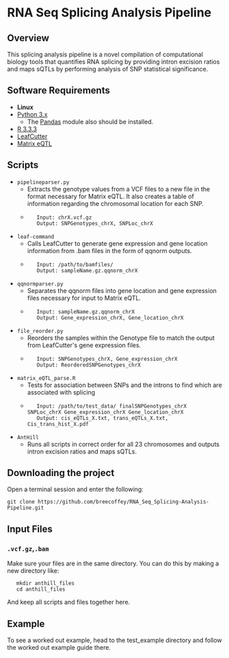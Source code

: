 # RNA Seq Splicing Analysis Pipeline

## Overview 
This splicing analysis pipeline is a novel compilation of computational biology tools that quantifies RNA splicing by providing intron excision ratios and maps sQTLs by performing analysis of SNP statistical significance.

## Software Requirements
* __Linux__
* [Python 3.x](https://www.python.org/downloads/)
  * The [Pandas](https://pandas.pydata.org/) module also should be installed. 
* [R 3.3.3](https://cran.r-project.org/bin/macosx/)
* [LeafCutter](https://github.com/davidaknowles/leafcutter)
* [Matrix eQTL](http://www.bios.unc.edu/research/genomic_software/Matrix_eQTL/)

## Scripts
* `pipelineparser.py`
  * Extracts the genotype values from a VCF files to a new file in the format necessary for Matrix eQTL. It also creates a table of information regarding the chromosomal location for each SNP.
  * ```
       Input: chrX.vcf.gz 
       Output: SNPGenotypes_chrX, SNPLoc_chrX
    ```
* `leaf-command`
  * Calls LeafCutter to generate gene expression and gene location information from .bam files in the form of qqnorm outputs.
  * ```
       Input: /path/to/bamfiles/
       Output: sampleName.gz.qqnorm_chrX
    ```
* `qqnormparser.py`
  * Separates the qqnorm files into gene location and gene expression files necessary for input to Matrix eQTL.
  * ```
       Input: sampleName.gz.qqnorm_chrX
       Output: Gene_expression_chrX, Gene_location_chrX 
       ```
* `file_reorder.py `
  * Reorders the samples within the Genotype file to match the output from LeafCutter's gene expression files.
  * ```
       Input: SNPGenotypes_chrX, Gene_expression_chrX
       Output: ReorderedSNPGenotypes_chrX
    ```
* `matrix_eQTL_parse.R`
  * Tests for association between SNPs and the introns to find which are associated with splicing
  * ```
       Input: /path/to/test_data/ finalSNPGenotypes_chrX SNPLoc_chrX Gene_expression_chrX Gene_location_chrX
       Output: cis_eQTLs_X.txt, trans_eQTLs_X.txt, Cis_trans_hist_X.pdf
    ```
* `AntHill`
  * Runs all scripts in correct order for all 23 chromosomes and outputs intron excision ratios and maps sQTLs.
  
## Downloading the project
Open a terminal session and enter the following:
```
git clone https://github.com/breecoffey/RNA_Seq_Splicing-Analysis-Pipeline.git
```
## Input Files
### `.vcf.gz`,`.bam`
Make sure your files are in the same directory. You can do this by making a new directory like:
```
   mkdir anthill_files
   cd anthill_files
```
And keep all scripts and files together here.

## Example
To see a worked out example, head to the test_example directory and follow the worked out example guide there. 
